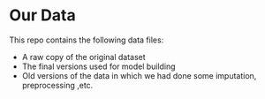 
# Our Data

This repo contains the following data files:
- A raw copy of the original dataset
- The final versions used for model building
- Old versions of the data in which we had done some imputation, preprocessing ,etc.
